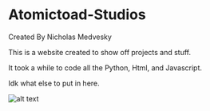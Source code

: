 # Atomictoad-Studios
Created By Nicholas Medvesky

This is a website created to show off projects and stuff.

It took a while to code all the Python, Html, and Javascript.

Idk what else to put in here.

![alt text](https://github.com/NMedvesky/Atomictoad-Studios/blob/master/home/templates/home/Atomictoad.png?raw=true)
